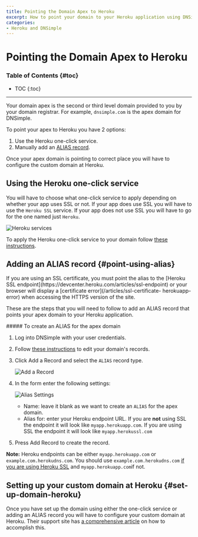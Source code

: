 ```yaml
---
title: Pointing the Domain Apex to Heroku
excerpt: How to point your domain to your Heroku application using DNSimple.
categories:
- Heroku and DNSimple
---
```


# Pointing the Domain Apex to Heroku

### Table of Contents {#toc}

* TOC
{:toc}

---

Your domain apex is the second or third level domain provided to you by your domain registrar. For example, `dnsimple.com` is the apex domain for DNSimple.

To point your apex to Heroku you have 2 options:

1. Use the Heroku one-click service.
1. Manually add an [ALIAS record](/articles/alias-record).


Once your apex domain is pointing to correct place you will have to configure the custom domain at Heroku.

## Using the Heroku one-click service

You will have to choose what one-click service to apply depending on whether your app uses SSL or not. If your app does use SSL you will have to use the `Heroku SSL` service. If your app does not use SSL you will have to go for the one named just `Heroku`.

![Heroku services](/files/heroku-services.jpg)

To apply the Heroku one-click service to your domain follow [these instructions](/articles/services#adding-a-service).

## Adding an ALIAS record {#point-using-alias}

<warning>
If you are using an SSL certificate, you must point the alias to the [Heroku SSL endpoint](https://devcenter.heroku.com/articles/ssl-endpoint) or your browser will display a [certificate error](/articles/ssl-certificate-
herokuapp-error) when accessing the HTTPS version of the site.
</warning>

These are the steps that you will need to follow to add an ALIAS record that points your apex domain to your Heroku application.

<div class="section-steps" markdown="1">
##### To create an ALIAS for the apex domain

1.  Log into DNSimple with your user credentials.
1.  Follow [these instructions](/articles/record-editor#access-the-record-editor) to edit your domain's records.
1.  Click <label>Add a Record</label> and select the `ALIAS` record type.
  
    ![Add a Record](/files/add-alias-heroku-1.jpg)

1.  In the form enter the following settings:
    
    ![Alias Settings](/files/add-alias-heroku-2.jpg)

    - <label>Name</label>: leave it blank as we want to create an `ALIAS` for the apex domain.
    - <label>Alias for</label>: enter your Heroku endpoint URL. If you are **not** using SSL the endpoint it will look like `myapp.herokuapp.com`. If you are using SSL the endpoint it will look like `myapp.herokussl.com`

1.  Press <label>Add Record</label> to create the record.

</div>

**Note:** Heroku endpoints can be either `myapp.herokuapp.com` or `example.com.herokudns.com`. You should use `example.com.herokudns.com` [if you are using Heroku SSL](https://devcenter.heroku.com/articles/custom-domains#view-existing-domains) and `myapp.herokuapp.com`if not.


## Setting up your custom domain at Heroku {#set-up-domain-heroku}

Once you have set up the domain using either the one-click service or adding an ALIAS record you will have to configure your custom domain at Heroku. Their support site has [a comprehensive article](https://devcenter.heroku.com/articles/custom-domains) on how to accomplish this.

